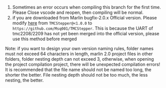 1. Sometimes an error occurs when compiling this branch for the first time. Please Close vscode and reopen, then compiling will be normal.
2. if you are downloaded from Marlin bugfix-2.0.x Official version. Please modify [here](
https://github.com/bigtreetech/BIGTREETECH-SKR-PRO-V1.1/blob/3050b480c92bbf5caa3c61341f87ef0783a0fd64/firmware/Marlin-SKR-Pro/platformio.ini#L34) from `TMCStepper@<1.0.0` to `https://github.com/Msq001/TMCStepper`. 
This is because the UART of tmc2208/2209 has not yet been merged into the official version, please use this method before merged

Note: if you want to design your own version naming rules, folder names must not exceed 64 characters in length, 
marlin 2.0 project files in other folders, folder nesting depth can not exceed 3, 
otherwise, when opening the project compilation project, there will be unexpected compilation errors!
It is recommended that the file name should not be named too long, the shorter the better. 
File nesting depth should not be too much, the less nesting, the better.

